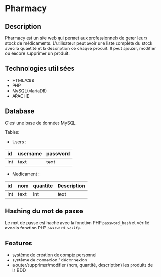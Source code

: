 # Pharmacy

## Description
Pharmacy est un site web qui permet 
aux professionnels de gerer leurs stock de médicaments.
L'utilisateur peut avoir une liste complète du stock avec la quantité et la description de chaque produit. Il peut ajouter, modifier ou encore supprimer un produit.

## Technologies utilisées
- HTML/CSS
- PHP
- MySQL(MariaDB)
- APACHE
## Database
C'est une base de données MySQL.

Tables:
- Users :

| id  | username | password |
|:----|:---------|:---------|
| int | text     | text     |

- Medicament :

|  id  | nom  | quantite | Description |
|:----|:-----|:---------|:------------|
| int | text | int      | text        |    


## Hashing du mot de passe
Le mot de passe est haché avec la fonction PHP ``password_hash`` et vérifié avec la fonction PHP `password_verify`.

## Features
- système de création de compte personnel
- système de connexion / déconnexion
- ajouter/supprimer/modifier (nom, quantité, description) les produits de la BDD 


